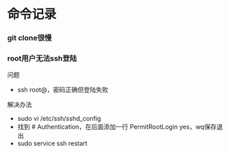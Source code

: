 

# 命令记录

### git clone很慢

### root用户无法ssh登陆

问题
- ssh root@<severip>，密码正确但登陆失败

解决办法
- sudo vi /etc/ssh/sshd_config
- 找到 # Authentication，在后面添加一行 PermitRootLogin yes，wq保存退出
- sudo service ssh restart
